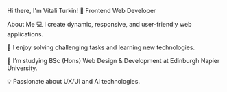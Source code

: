 Hi there, I'm Vitali Turkin! 👋
Frontend Web Developer
  
About Me
💻 I create dynamic, responsive, and user-friendly web applications. 

🚀 I enjoy solving challenging tasks and learning new technologies.

🌱 I’m studying BSc (Hons) Web Design & Development at Edinburgh Napier University.

💡 Passionate about UX/UI and AI technologies.
